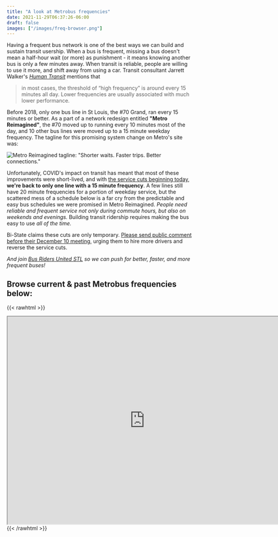 ```yaml
---
title: "A look at Metrobus frequencies"
date: 2021-11-29T06:37:26-06:00
draft: false
images: ["/images/freq-browser.png"]
---
```


Having a frequent bus network is one of the best ways we can build and sustain transit usership. When a bus is frequent, missing a bus doesn't mean a half-hour wait (or more) as punishment - it means knowing another bus is only a few minutes away. When transit is reliable, people are willing to use it more, and shift away from using a car. <!--more--> Transit consultant Jarrett Walker's *[Human Transit](https://humantransit.org/2011/12/how-frequent-is-freedom.html)* mentions that

> in most cases, the threshold of “high frequency” is around every 15 minutes all day. Lower frequencies are usually associated with much lower performance.

Before 2018, only one bus line in St Louis, the #70 Grand, ran every 15 minutes or better. As a part of a network redesign entitled **"Metro Reimagined"**, the #70 moved up to running every 10 minutes most of the day, and 10 other bus lines were moved up to a 15 minute weekday frequency. The tagline for this promising system change on Metro's site was: 

![Metro Reimagined tagline: "Shorter waits. Faster trips. Better connections."](/images/metro-reimagined-tagline.jpg)

Unfortunately, COVID's impact on transit has meant that most of these improvements were short-lived, and with [the service cuts beginning today](/rider-info/november-2021-service-cuts), **we're back to only one line with a 15 minute frequency**. A few lines still have 20 minute frequencies for a portion of weekday service, but the scattered mess of a schedule below is a far cry from the predictable and easy bus schedules we were promised in Metro Reimagined. *People need reliable and frequent service not only during commute hours, but also on weekends and evenings.* Building transit ridership requires making the bus easy to use *all of the time.*

Bi-State claims these cuts are only temporary. [Please send public comment before their December 10 meeting](/public-comment), urging them to hire more drivers and reverse the service cuts. 

*And join [Bus Riders United STL](/join) so we can push for better, faster, and more frequent buses!*

## Browse current & past Metrobus frequencies below:

{{< rawhtml >}}
<iframe 
    width="740"
    height="560" 
    src="https://docs.google.com/spreadsheets/d/e/2PACX-1vRqfh2lxJwX8397OXW2kWaDiB2IfJML9_6EHwdr-bR3KjyiwioEE7G4gvsjAG1ETruQmGIAxCgHtPXl/pubhtml?widget=true&amp;headers=false"></iframe>
{{< /rawhtml >}}